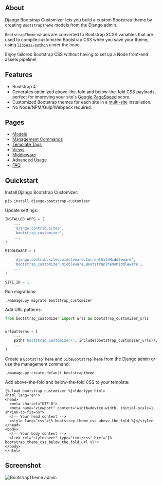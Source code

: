 ## About

Django Bootstrap Customizer lets you build a custom Bootstrap theme by creating `BootstrapTheme` models from the Django admin.

`BootstrapTheme` values are converted to Bootstrap SCSS variables that are used to compile customized Bootstrap CSS when you save your theme, using [`libsass-python`](https://github.com/sass/libsass-python) under the hood.

Enjoy tailored Bootstrap CSS without having to set up a Node front-end assets pipeline!


## Features

* Bootstrap 4.
* Generates optimized above-the-fold and below-the-fold CSS payloads, perfect for improving your site's [Google PageSpeed](https://developers.google.com/speed/pagespeed/insights/) score.
* Customized Bootstrap themes for each site in a [multi-site](https://docs.djangoproject.com/en/dev/ref/contrib/sites/#module-django.contrib.sites) installation.
* No Node/NPM/Gulp/Webpack required.


## Pages

- [Models](models.md)
- [Management Commands](management_commands.md)
- [Template Tags](template_tags.md)
- [Views](views.md)
- [Middleware](middleware.md)
- [Advanced Usage](advanced_usage.md)
- [FAQ](faq.md)


## Quickstart

Install Django Bootstrap Customizer:

```console
pip install django-bootstrap-customizer
```

Update settings:

```python
INSTALLED_APPS = (
    ...
    'django.contrib.sites',
    'bootstrap_customizer',
    ...
)

MIDDLEWARE = (
    ...
    'django.contrib.sites.middleware.CurrentSiteMiddleware',
    'bootstrap_customizer.middleware.BootstrapThemeMiddleware',
    ...
)

SITE_ID = 1
```

Run migrations:

```console
./manage.py migrate bootstrap_customizer
```

Add URL patterns:

```python
from bootstrap_customizer import urls as bootstrap_customizer_urls


urlpatterns = [
    ...
    path('bootstrap_customizer/', include(bootstrap_customizer_urls)),
    ...
]
```

Create a [`BootstrapTheme`](models.md#bootstraptheme) and [`SiteBootstrapTheme`](models.md#sitebootstraptheme) from the Django admin or use the management command:

```console
./manage.py create_default_bootstraptheme
```

Add above-the-fold and below-the-fold CSS to your template:

```html+django
{% load bootstrap_customizer %}<!doctype html>
<html lang="en">
<head>
  <meta charset="UTF-8">
  <meta name="viewport" content="width=device-width, initial-scale=1, shrink-to-fit=no">
  <!-- Your head content -->
  <style lang="css">{% bootstrap_theme_css_above_the_fold %}</style>
</head>
<body>
  <!-- Your body content -->
  <link rel="stylesheet" type="text/css" href="{% bootstrap_theme_css_below_the_fold_url %}">
</body>
</html>
```

## Screenshot

![BootstrapTheme admin](images/bootstraptheme-admin.png)
